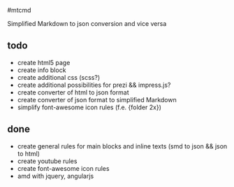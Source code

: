 #mtcmd

Simplified Markdown to json conversion and vice versa

## todo
- create html5 page
- create info block
- create additional css (scss?)
- create additional possibilities for prezi && impress.js?
- create converter of html to json format
- create converter of json format to simplified Markdown
- simplify font-awesome icon rules (f.e. {folder 2x})

## done
- create general rules for main blocks and inline texts (smd to json && json to html)
- create youtube rules
- create font-awesome icon rules
- amd with jquery, angularjs
